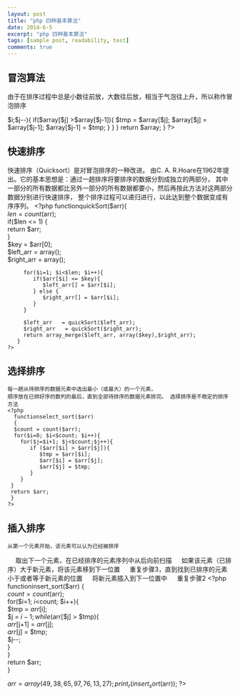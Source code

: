 ```yaml
---
layout: post
title: "php 四种基本算法"
date: 2014-6-5
excerpt: "php 四种基本算法"
tags: [sample post, readability, test]
comments: true
---
```


## 冒泡算法
   由于在排序过程中总是小数往前放，大数往后放，相当于气泡往上升，所以称作冒泡排序
   <?php
       $array =array(a,f,c,b,e,h,j,i,g);  
       functionmaopao_fun($array){  
      
         if($len <= 1) {  
            return $arr;  
         }  
      
         $count = count($array);  
         for($i=0;$i<$count;$i++){  
            for($j=$count-1;$j>$i;$j--){  
               if($array[$j] >$array[$j-1]){  
                  $tmp = $array[$j];  
                  $array[$j] = $array[$j-1];  
                  $array[$j-1] = $tmp;  
               }  
            }  
         }  
         return $array;  
       }  
    ?>
## 快速排序
快速排序（Quicksort）是对冒泡排序的一种改进。
    由C. A. R.Hoare在1962年提出。它的基本思想是：通过一趟排序将要排序的数据分割成独立的两部分，
    其中一部分的所有数据都比另外一部分的所有数据都要小，然后再按此方法对这两部分数据分别进行快速排序，
    整个排序过程可以递归进行，以此达到整个数据变成有序序列。
    <?php
          functionquickSort($arr){  
         $len = count($arr);  
         if($len <= 1) {  
            return $arr;  
         }  
         $key = $arr[0];  
         $left_arr   = array();  
         $right_arr   = array();  
      
         for($i=1; $i<$len; $i++){  
            if($arr[$i] <= $key){  
               $left_arr[] = $arr[$i];  
            } else {  
               $right_arr[] = $arr[$i];  
            }  
         }  
      
         $left_arr   = quickSort($left_arr);  
         $right_arr   = quickSort($right_arr);  
         return array_merge($left_arr, array($key),$right_arr);  
       }  
    ?>
## 选择排序
    每一趟从待排序的数据元素中选出最小（或最大）的一个元素，
    顺序放在已排好序的数列的最后，直到全部待排序的数据元素排完。 选择排序是不稳定的排序方法
    <?php
      functionselect_sort($arr)
      {  
      $count = count($arr);  
      for($i=0; $i<$count; $i++){  
        for($j=$i+1; $j<$count;$j++){  
           if ($arr[$i] > $arr[$j]){  
              $tmp = $arr[$i];  
              $arr[$i] = $arr[$j];  
              $arr[$j] = $tmp;  
           }  
        }  
     }  
     return $arr;  
     }
    ?>
## 插入排序
    从第一个元素开始，该元素可以认为已经被排序
　  取出下一个元素，在已经排序的元素序列中从后向前扫描
　  如果该元素（已排序）大于新元素，将该元素移到下一位置
　  重复步骤3，直到找到已排序的元素小于或者等于新元素的位置
　  将新元素插入到下一位置中
　  重复步骤2
    <?php
    functioninsert_sort($arr)
    {  
      $count = count($arr);  
      for($i=1; $i<$count; $i++){  
      $tmp = $arr[$i];  
      $j = $i - 1;  
      while($arr[$j] > $tmp){  
         $arr[$j+1] = $arr[$j];  
         $arr[$j] = $tmp;  
         $j--;  
      }  
   }  
   return $arr;  
   }  
  
   $arr =array(49,38,65,97,76,13,27);  
   print_r(insert_sort($arr));
   ?>